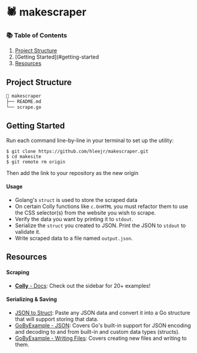 # 🕷 makescraper

### 📚 Table of Contents

1. [Project Structure](#project-structure)
2. [Getting Started](#getting-started
3. [Resources](#resources)

## Project Structure

```bash
📂 makescraper
├── README.md
└── scrape.go
```

## Getting Started

Run each command line-by-line in your terminal to set up the utility:
```
$ git clone https://github.com/hleejr/makescraper.git
$ cd makesite
$ git remote rm origin
```
Then add the link to your repository as the new origin

#### Usage

- Golang's `struct` is used to store the scraped data
- On certain Colly functions like `c.OnHTML` you must refactor them to use the CSS selector(s) from the website you wish to scrape.
- Verify the data you want by printing it to `stdout`.
- Serialize the `struct` you created to JSON. Print the JSON to `stdout` to validate it.
- Write scraped data to a file named `output.json`.

## Resources

#### Scraping

- [**Colly** - Docs](http://go-colly.org/docs/): Check out the sidebar for 20+ examples!

#### Serializing & Saving

- [JSON to Struct](https://mholt.github.io/json-to-go/): Paste any JSON data and convert it into a Go structure that will support storing that data.
- [GoByExample - JSON](https://gobyexample.com/json): Covers Go's built-in support for JSON encoding and decoding to and from built-in and custom data types (structs).
- [GoByExample - Writing Files](https://gobyexample.com/writing-files): Covers creating new files and writing to them.
